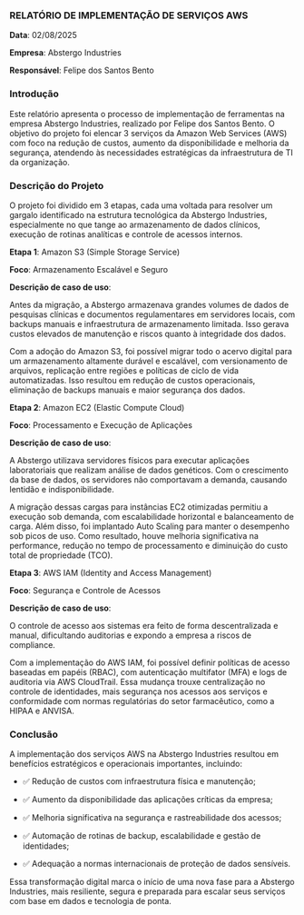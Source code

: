 ### RELATÓRIO DE IMPLEMENTAÇÃO DE SERVIÇOS AWS

**Data**: 02/08/2025

**Empresa**: Abstergo Industries

**Responsável**: Felipe dos Santos Bento

### Introdução

Este relatório apresenta o processo de implementação de ferramentas na empresa Abstergo Industries, realizado por Felipe dos Santos Bento. O objetivo do projeto foi elencar 3 serviços da Amazon Web Services (AWS) com foco na redução de custos, aumento da disponibilidade e melhoria da segurança, atendendo às necessidades estratégicas da infraestrutura de TI da organização.

### Descrição do Projeto

O projeto foi dividido em 3 etapas, cada uma voltada para resolver um gargalo identificado na estrutura tecnológica da Abstergo Industries, especialmente no que tange ao armazenamento de dados clínicos, execução de rotinas analíticas e controle de acessos internos.

**Etapa 1**: Amazon S3 (Simple Storage Service)

**Foco**: Armazenamento Escalável e Seguro

**Descrição de caso de uso**:

Antes da migração, a Abstergo armazenava grandes volumes de dados de pesquisas clínicas e documentos regulamentares em servidores locais, com backups manuais e infraestrutura de armazenamento limitada. Isso gerava custos elevados de manutenção e riscos quanto à integridade dos dados.

Com a adoção do Amazon S3, foi possível migrar todo o acervo digital para um armazenamento altamente durável e escalável, com versionamento de arquivos, replicação entre regiões e políticas de ciclo de vida automatizadas. Isso resultou em redução de custos operacionais, eliminação de backups manuais e maior segurança dos dados.

**Etapa 2**: Amazon EC2 (Elastic Compute Cloud)

**Foco**: Processamento e Execução de Aplicações

**Descrição de caso de uso**:

A Abstergo utilizava servidores físicos para executar aplicações laboratoriais que realizam análise de dados genéticos. Com o crescimento da base de dados, os servidores não comportavam a demanda, causando lentidão e indisponibilidade.

A migração dessas cargas para instâncias EC2 otimizadas permitiu a execução sob demanda, com escalabilidade horizontal e balanceamento de carga. Além disso, foi implantado Auto Scaling para manter o desempenho sob picos de uso. Como resultado, houve melhoria significativa na performance, redução no tempo de processamento e diminuição do custo total de propriedade (TCO).

**Etapa 3**: AWS IAM (Identity and Access Management)

**Foco**: Segurança e Controle de Acessos

**Descrição de caso de uso**:

O controle de acesso aos sistemas era feito de forma descentralizada e manual, dificultando auditorias e expondo a empresa a riscos de compliance.

Com a implementação do AWS IAM, foi possível definir políticas de acesso baseadas em papéis (RBAC), com autenticação multifator (MFA) e logs de auditoria via AWS CloudTrail. Essa mudança trouxe centralização no controle de identidades, mais segurança nos acessos aos serviços e conformidade com normas regulatórias do setor farmacêutico, como a HIPAA e ANVISA.

### Conclusão

A implementação dos serviços AWS na Abstergo Industries resultou em benefícios estratégicos e operacionais importantes, incluindo:

- ✅ Redução de custos com infraestrutura física e manutenção;

- ✅ Aumento da disponibilidade das aplicações críticas da empresa;

- ✅ Melhoria significativa na segurança e rastreabilidade dos acessos;

- ✅ Automação de rotinas de backup, escalabilidade e gestão de identidades;

- ✅ Adequação a normas internacionais de proteção de dados sensíveis.

Essa transformação digital marca o início de uma nova fase para a Abstergo Industries, mais resiliente, segura e preparada para escalar seus serviços com base em dados e tecnologia de ponta.

